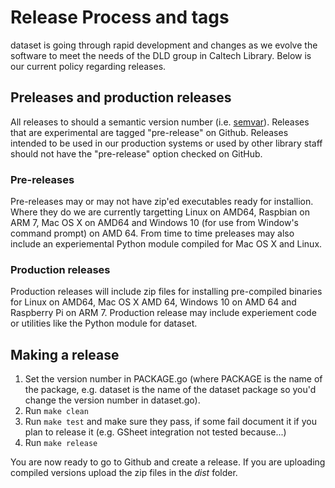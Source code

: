 
# Release Process and tags

dataset is going through rapid development and changes as we 
evolve the software to meet the needs of the DLD group in 
Caltech Library.  Below is our current policy regarding releases.

## Preleases and production releases

All releases to should a semantic version number (i.e. [semvar]()).
Releases that are experimental
are tagged "pre-release" on Github. Releases intended to be used in our production systems or used by other library staff should not have the "pre-release" option checked on GitHub.

### Pre-releases

Pre-releases may or may not have zip'ed executables ready 
for installion.  Where they do we are currently targetting Linux on AMD64, 
Raspbian on ARM 7, Mac OS X on AMD64 and Windows 10 (for use from 
Window's command prompt) on AMD 64.  From time to time preleases may 
also include an experiemental Python module compiled for Mac OS X and 
Linux.

### Production releases

Production releases will include zip files for installing pre-compiled
binaries for Linux on AMD64, Mac OS X AMD 64, Windows 10 on AMD 64 and
Raspberry Pi on ARM 7. Production release may include experiement code
or utilities like the Python module for dataset.

## Making a release

1. Set the version number in PACKAGE.go (where PACKAGE is the name of the package, e.g. dataset is the name of the dataset
package so you'd change the version number in dataset.go).
2. Run `make clean`
3. Run `make test` and make sure they pass, if some fail document it if you plan to release it (e.g. GSheet integration not tested because...)
4. Run `make release`

You are now ready to go to Github and create a release. If you are uploading compiled versions upload the zip files in the _dist_
folder.

